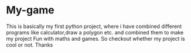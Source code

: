 # My-game
This is basically my first python project,
where i have combined different programs like calculator,draw a polygon etc.
and combined them to make my project Fun with maths and games.
So checkout whether my project is cool or not.
Thanks
